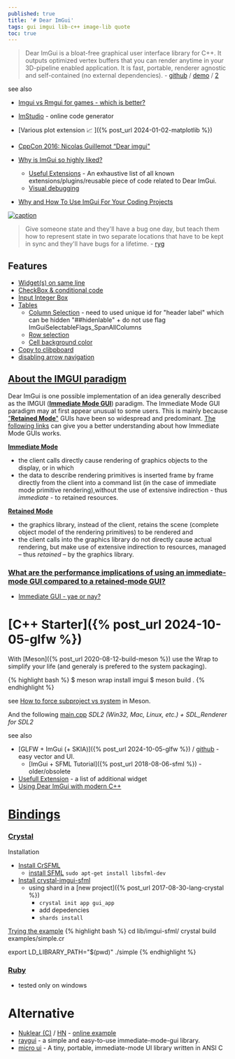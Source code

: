 ```yaml
---
published: true
title: '# Dear ImGui'
tags: gui imgui lib-c++ image-lib quote
toc: true
---
```

> Dear ImGui is a bloat-free graphical user interface library for C++. It outputs optimized vertex buffers that you can render anytime in your 3D-pipeline enabled application. It is fast, portable, renderer agnostic and self-contained (no external dependencies). - [github](https://github.com/ocornut/imgui#dear-imgui) / [demo](https://pthom.github.io/imgui_manual_online/manual/imgui_manual.html) / [2](https://raw.githubusercontent.com/wiki/ocornut/imgui/web/v167/v167-misc.png)

see also
- [Imgui vs Rmgui for games - which is better?](https://www.youtube.com/watch?v=yZTBOwvjqXw)

- [ImStudio](https://github.com/Raais/ImStudio?tab=readme-ov-file) - online code generator
- [Various plot extension 📈 ]({% post_url 2024-01-02-matplotlib %})

- [CppCon 2016: Nicolas Guillemot “Dear imgui"](https://www.youtube.com/watch?v=LSRJ1jZq90k)
- [Why is ImGui so highly liked? ](https://www.reddit.com/r/cpp/comments/159aln9/why_is_imgui_so_highly_liked/)
	- [Useful Extensions](https://github.com/ocornut/imgui/wiki/Useful-Extensions#curves-animations-gradients-editors) - An exhaustive list of all known extensions/plugins/reusable piece of code related to Dear ImGui.
    - [Visual debugging](https://github.com/ocornut/imgui/wiki/Tips#visual-debugging)
- [Why and How To Use ImGui For Your Coding Projects](https://www.youtube.com/watch?v=U1BnzWX194Q)

[![caption](https://raw.githubusercontent.com/wiki/ocornut/imgui/web/v160/code_sample_03_color.gif)](https://pthom.github.io/imgui_manual/)

> Give someone state and they'll have a bug one day, but teach them how to represent state in two separate locations that have to be kept in sync and they'll have bugs for a lifetime. - [ryg](https://github.com/ocornut/imgui)

## Features
- [Widget(s) on same line](https://chatgpt.com/share/670a8b00-6584-800d-8806-1dd9025bace8)
- [CheckBox & conditional code](https://chatgpt.com/share/670bdbe9-6884-800d-8d07-1ec7d6443c59)
- [Input Integer Box](https://chatgpt.com/share/670bf6ce-38f4-800d-b8f0-e65753ea35ec)
- [Tables](https://github.com/ocornut/imgui/issues/2957)
	- [Column Selection](https://chatgpt.com/share/670a6e34-e75c-800d-bdf2-5202bc6793d1) - need to used unique id for "header label" which can be hidden "##hidenlable" + do not use flag ImGuiSelectableFlags_SpanAllColumns
	- [Row selection](https://chatgpt.com/share/670a6de6-0ba4-800d-bab4-1c7188825431)
    - [Cell background color](https://chatgpt.com/share/670bbad6-4ddc-800d-8347-9b1f3c8fc5cc)
- [Copy to clibpboard](https://chatgpt.com/share/670a4492-699c-800d-9345-69b74808ad03)
- [disabling arrow navigation](https://chatgpt.com/share/670bdc8b-2708-800d-ac1c-ccfb64f30fb1)


## [About the IMGUI paradigm](https://github.com/ocornut/imgui/wiki#about-the-imgui-paradigm)

Dear ImGui is one possible implementation of an idea generally described as the IMGUI ([**Immediate Mode GUI**](https://en.wikipedia.org/wiki/Immediate_mode_(computer_graphics))) paradigm. The Immediate Mode GUI paradigm may at first appear unusual to some users. This is mainly because ["**Retained Mode**"](https://en.wikipedia.org/wiki/Retained_mode) GUIs have been so widespread and predominant. [The following links](https://www.youtube.com/watch?v=LSRJ1jZq90k) can give you a better understanding about how Immediate Mode GUIs works.

[**Immediate Mode**](https://en.wikipedia.org/wiki/Immediate_mode_(computer_graphics))
- the client calls directly cause rendering of graphics objects to the display, or in which
- the data to describe rendering primitives is inserted frame by frame directly from the client into a command list (in the case of immediate mode primitive rendering),without the use of extensive indirection - thus _immediate_ - to retained resources.

[**Retained Mode**](https://en.wikipedia.org/wiki/Retained_mode)
- the graphics library, instead of the client, retains the scene (complete object model of the rendering primitives) to be rendered and
- the client calls into the graphics library do not directly cause actual rendering, but make use of extensive indirection to resources, managed – thus _retained_ – by the graphics library.

### [What are the performance implications of using an immediate-mode GUI compared to a retained-mode GUI?](https://stackoverflow.com/questions/47444189/what-are-the-performance-implications-of-using-an-immediate-mode-gui-compared-to)
- [Immediate GUI - yae or nay?](https://gamedev.stackexchange.com/questions/24103/immediate-gui-yae-or-nay)

# [C++ Starter]({% post_url 2024-10-05-glfw %})

With [Meson]({% post_url 2020-08-12-build-meson %})
use the Wrap to simplify your life (and generaly is prefered to the system packaging).

{% highlight bash %}
$ meson wrap install imgui
$ meson build .
{% endhighlight %}

see [How to force subproject vs system](https://chatgpt.com/share/6701a1f4-bbc8-800d-942e-4b78d8e1f676) in Meson.

And the following [main.cpp](https://github.com/ocornut/imgui/tree/master/examples/example_sdl2_sdlrenderer2) _SDL2 (Win32, Mac, Linux, etc.) + SDL_Renderer for SDL2_

see also
- [GLFW + ImGui (+ SKIA)]({% post_url 2024-10-05-glfw %}) / [github](https://github.com/yduf/glfw-skia-imgui?tab=readme-ov-file#glfw--imgui--skia) - easy vector and UI.
	- [ImGui + SFML Tutorial]({% post_url 2018-08-06-sfml %}) - older/obsolete
- [Usefull Extension](https://github.com/ocornut/imgui/wiki/Useful-Extensions) - a list of additional widget
- [Using Dear ImGui with modern C++](https://edw.is/using-imgui-with-sfml-pt2/)

# [Bindings](https://github.com/ocornut/imgui/wiki/Bindings)


### [Crystal](https://github.com/oprypin/crystal-imgui)
    
Installation
- [Install CrSFML](https://github.com/oprypin/crsfml#installation)
	- [install SFML](https://www.sfml-dev.org/tutorials/2.5/start-linux.php) `sudo apt-get install libsfml-dev`
- [Install crystal-imgui-sfml](https://github.com/oprypin/crystal-imgui-sfml)
	- using shard in a [new project]({% post_url 2017-08-30-lang-crystal %}) 
    	- `crystal init app gui_app`
        - add depedencies
        - `shards install`

[Trying the example](https://github.com/oprypin/crystal-imgui-sfml#building-a-project)
{% highlight bash %}
cd lib/imgui-sfml/
crystal build examples/simple.cr

export LD_LIBRARY_PATH="$(pwd)"
./simple
{% endhighlight %}
    
### [Ruby](https://github.com/vaiorabbit/ruby-imgui)
- tested only on windows

# Alternative
- [Nuklear (C)](https://github.com/Immediate-Mode-UI/Nuklear?tab=readme-ov-file#gallery) / [HN](https://news.ycombinator.com/item?id=34106762) - [online example](https://floooh.github.io/sokol-html5/nuklear-sapp.html)
- [raygui](https://news.ycombinator.com/item?id=30813000) - a simple and easy-to-use immediate-mode-gui library.
- [micro ui](https://github.com/rxi/microui?tab=readme-ov-file#screenshot) - A tiny, portable, immediate-mode UI library written in ANSI C
